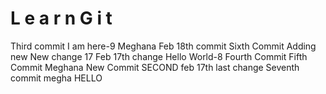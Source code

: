 #   L e a r n G i t 
Third commit
I am here-9
Meghana Feb 18th commit
Sixth Commit 
Adding new
New change 17
Feb 17th change
Hello World-8
Fourth Commit
Fifth Commit
Meghana New Commit
SECOND
feb 17th last change
Seventh commit megha
HELLO

 
